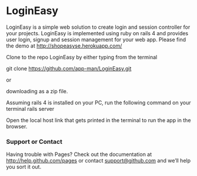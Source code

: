 LoginEasy
=========


LoginEasy is a simple web solution to create login and session controller for your projects. LoginEasy is implemented using ruby on rails 4 and provides user login, signup and session management for your web app. Please find the demo at http://shopeasyse.herokuapp.com/

Clone to the repo LoginEasy by either typing from the terminal 

git clone https://github.com/app-man/LoginEasy.git

or 

downloading as a zip file.


Assuming rails 4 is installed on your PC, run the following command on your terminal
rails server

Open the local host link that gets printed in the terminal to run the app in the browser.

### Support or Contact
Having trouble with Pages? Check out the documentation at http://help.github.com/pages or contact support@github.com and we’ll help you sort it out.

